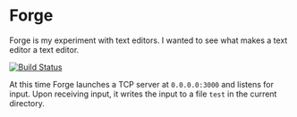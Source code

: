 # Forge
Forge is my experiment with text editors. I wanted to see what makes a text editor a text editor.

[![Build Status](https://travis-ci.org/nokaa/forge.svg?branch=master)](https://travis-ci.org/nokaa/forge)

At this time Forge launches a TCP server at `0.0.0.0:3000` and listens for input. Upon receiving input, it writes the input to a file `test` in the current directory.
